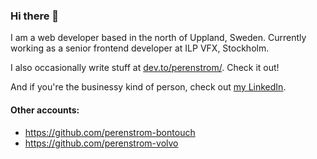 ### Hi there 👋
I am a web developer based in the north of Uppland, Sweden. Currently working as a senior frontend developer at ILP VFX, Stockholm. 

I also occasionally write stuff at [dev.to/perenstrom/](https://dev.to/perenstrom/). Check it out!

And if you're the businessy kind of person, check out [my LinkedIn](www.linkedin.com/in/perenstrom).

#### Other accounts:
* https://github.com/perenstrom-bontouch
* https://github.com/perenstrom-volvo
